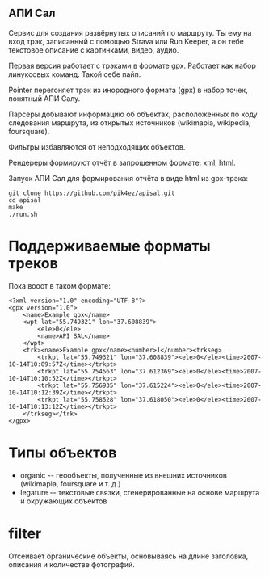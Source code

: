 АПИ Сал
-------

Сервис для создания развёрнутых описаний по маршруту.
Ты ему на вход трэк, записанный с помощью Strava или Run Keeper,
а он тебе текстовое описание с картинками, видео, аудио.

Первая версия работает с трэками в формате gpx.
Работает как набор линуксовых команд. Такой себе пайп.

Pointer перегоняет трэк из инородного формата (gpx)
в набор точек, понятный АПИ Салу.

Парсеры добывают информацию об объектах, расположенных
по ходу следования маршрута, из открытых источников
(wikimapia, wikipedia, foursquare).

Фильтры избавляются от неподходящих объектов.

Рендереры формируют отчёт в запрошенном формате: xml, html.

Запуск АПИ Сал для формирования отчёта в виде html из gpx-трэка:

```
git clone https://github.com/pik4ez/apisal.git
cd apisal
make
./run.sh
```

Поддерживаемые форматы треков
=============================

Пока вооот в таком формате:

```
<?xml version="1.0" encoding="UTF-8"?>
<gpx version="1.0">
	<name>Example gpx</name>
	<wpt lat="55.749321" lon="37.608839">
		<ele>0</ele>
		<name>API SAL</name>
	</wpt>
	<trk><name>Example gpx</name><number>1</number><trkseg>
		<trkpt lat="55.749321" lon="37.608839"><ele>0</ele><time>2007-10-14T10:09:57Z</time></trkpt>
		<trkpt lat="55.754563" lon="37.612369"><ele>0</ele><time>2007-10-14T10:10:52Z</time></trkpt>
		<trkpt lat="55.756935" lon="37.615224"><ele>0</ele><time>2007-10-14T10:12:39Z</time></trkpt>
		<trkpt lat="55.758528" lon="37.618050"><ele>0</ele><time>2007-10-14T10:13:12Z</time></trkpt>
	</trkseg></trk>
</gpx>
```

Типы объектов
=============

* organic -- геообъекты, полученные из внешних источников (wikimapia, foursquare и т. д.)
* legature -- текстовые связки, сгенерированные на основе маршрута и окружающих объектов

filter
======

Отсеивает органические объекты, основываясь на длине заголовка, описания
и количестве фотографий.

